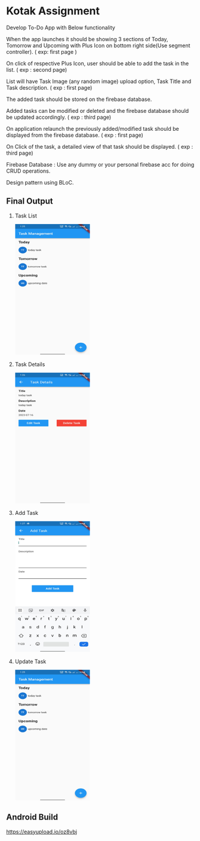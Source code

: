 # Kotak Assignment

Develop To-Do App with Below functionality

When the app launches it should be showing 3 sections of Today, Tomorrow and Upcoming with Plus Icon on bottom right side(Use segment controller). ( exp: first page )

On click of respective Plus Icon, user should be able to add the task in the list. ( exp : second page)

List will have Task Image (any random image) upload option, Task Title and Task description. ( exp : first page)

The added task should be stored on the firebase database.

Added tasks can be modified or deleted and the firebase database should be updated accordingly. ( exp : third page)

On application relaunch the previously added/modified task should be displayed from the firebase database. ( exp : first page)

On Click of the task, a detailed view of that task should be displayed.  ( exp : third page)

Firebase Database : Use any dummy or your personal firebase acc for doing CRUD operations.

Design pattern using BLoC.

## Final Output
1. Task List

   <img src='https://github.com/dineshpote26/kotak_assignment/blob/main/screentshot/1.jpeg' width="200" height="350"/>

2. Task Details

   <img src='https://github.com/dineshpote26/kotak_assignment/blob/main/screentshot/2.jpeg' width="200" height="350"/>

3. Add Task

   <img src='https://github.com/dineshpote26/kotak_assignment/blob/main/screentshot/3.jpeg' width="200" height="350"/>

4. Update Task

   <img src='https://github.com/dineshpote26/kotak_assignment/blob/main/screentshot/1.jpeg' width="200" height="350"/>

## Android Build
https://easyupload.io/oz8vbj

